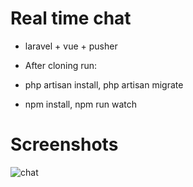 
# Real time chat 

- laravel + vue + pusher 

- After cloning run:
- php artisan install, php artisan migrate
- npm install, npm run watch

# Screenshots
![chat](https://user-images.githubusercontent.com/38542995/47264485-6da10280-d518-11e8-9d03-cc25b5d77f0b.gif)
